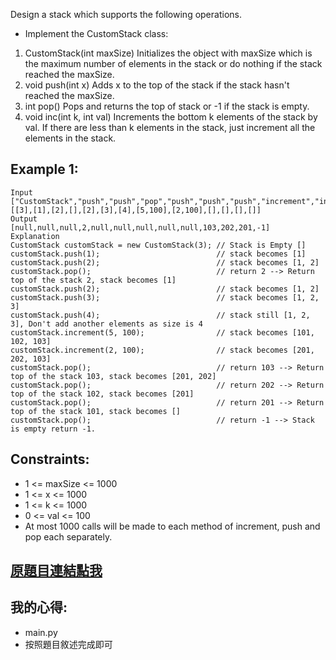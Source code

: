Design a stack which supports the following operations.

* Implement the CustomStack class:

1. CustomStack(int maxSize) Initializes the object with maxSize which is the maximum number of elements in the stack or do nothing if the stack reached the maxSize.
2. void push(int x) Adds x to the top of the stack if the stack hasn't reached the maxSize.
3. int pop() Pops and returns the top of stack or -1 if the stack is empty.
4. void inc(int k, int val) Increments the bottom k elements of the stack by val. If there are less than k elements in the stack, just increment all the elements in the stack.
 

## Example 1:

	Input
	["CustomStack","push","push","pop","push","push","push","increment","increment","pop","pop","pop","pop"]
	[[3],[1],[2],[],[2],[3],[4],[5,100],[2,100],[],[],[],[]]
	Output
	[null,null,null,2,null,null,null,null,null,103,202,201,-1]
	Explanation
	CustomStack customStack = new CustomStack(3); // Stack is Empty []
	customStack.push(1);                          // stack becomes [1]
	customStack.push(2);                          // stack becomes [1, 2]
	customStack.pop();                            // return 2 --> Return top of the stack 2, stack becomes [1]
	customStack.push(2);                          // stack becomes [1, 2]
	customStack.push(3);                          // stack becomes [1, 2, 3]
	customStack.push(4);                          // stack still [1, 2, 3], Don't add another elements as size is 4
	customStack.increment(5, 100);                // stack becomes [101, 102, 103]
	customStack.increment(2, 100);                // stack becomes [201, 202, 103]
	customStack.pop();                            // return 103 --> Return top of the stack 103, stack becomes [201, 202]
	customStack.pop();                            // return 202 --> Return top of the stack 102, stack becomes [201]
	customStack.pop();                            // return 201 --> Return top of the stack 101, stack becomes []
	customStack.pop();                            // return -1 --> Stack is empty return -1.
 

## Constraints:

* 1 <= maxSize <= 1000
* 1 <= x <= 1000
* 1 <= k <= 1000
* 0 <= val <= 100
* At most 1000 calls will be made to each method of increment, push and pop each separately.

## [原題目連結點我](https://leetcode.com/problems/design-a-stack-with-increment-operation/)
	
## 我的心得:
* main.py
* 按照題目敘述完成即可